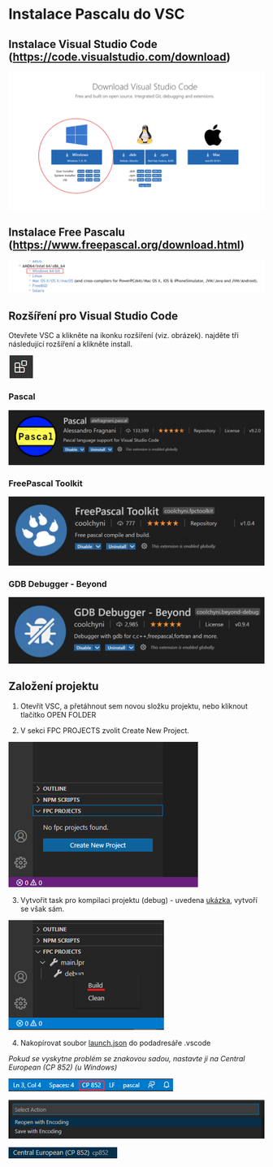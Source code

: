 # Instalace Pascalu do VSC

## Instalace Visual Studio Code (https://code.visualstudio.com/download)
![](images/download.png)

## Instalace Free Pascalu (https://www.freepascal.org/download.html)
![](images/freepascal.png)

## Rozšíření pro Visual Studio Code
 Otevřete VSC a klikněte na ikonku rozšíření (viz. obrázek). najděte tři následující rozšíření a klikněte install.

![](images/extension_icon.png)

### Pascal
![](images/pascal_extension.png)

### FreePascal Toolkit
![](images/toolkit_extension.png)

### GDB Debugger - Beyond
![](images/gdb_debugger_extension.png)

## Založení projektu
1. Otevřít VSC, a přetáhnout sem novou složku projektu, nebo kliknout tlačítko OPEN FOLDER

2. V sekci FPC PROJECTS zvolit Create New Project.

![](images/create_project.png)

3. Vytvořit task pro kompilaci projektu (debug) - uvedena [ukázka](tasks.json), vytvoří se však sám.

![](images/build_task.png)

4. Nakopírovat soubor [launch.json](launch.json) do podadresáře .vscode

_Pokud se vyskytne problém se znakovou sadou, nastavte ji na Central European (CP 852) (u Windows)_

![](images/encoding_position.png)

![](images/encoding_selection.png)

![](images/encoding.png)
